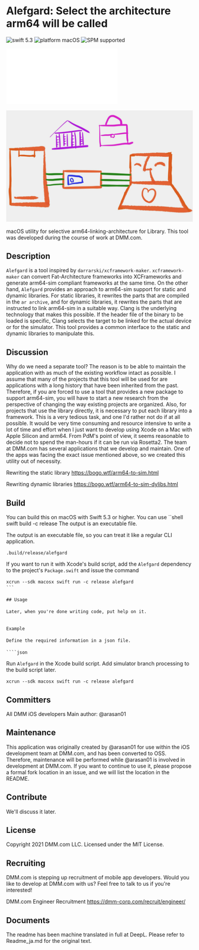# Alefgard: Select the architecture arm64 will be called

![swift 5.3](https://img.shields.io/badge/swift-5.3-orange.svg)
![platform macOS](https://img.shields.io/badge/platform-macOS-blue)
![SPM supported](https://img.shields.io/badge/SPM-supported-green)

![日本語のREADME](Docs/README_ja.md)

![logo image](Docs/logo.png)

macOS utility for selective arm64-linking-architecture for Library.
This tool was developed during the course of work at DMM.com.

## Description

`Alefgard` is a tool inspired by `darrarski/xcframework-maker`.
`xcframework-maker` can convert Fat-Architecture frameworks into XCFrameworks and generate arm64-sim compliant frameworks at the same time. On the other hand, `Alefgard` provides an approach to arm64-sim support for static and dynamic libraries. For static libraries, it rewrites the parts that are compiled in the `ar archive`, and for dynamic libraries, it rewrites the parts that are instructed to link arm64-sim in a suitable way.
Clang is the underlying technology that makes this possible. If the header file of the binary to be loaded is specific, Clang selects the target to be linked for the actual device or for the simulator. This tool provides a common interface to the static and dynamic libraries to manipulate this.

## Discussion

Why do we need a separate tool? The reason is to be able to maintain the application with as much of the existing workflow intact as possible. I assume that many of the projects that this tool will be used for are applications with a long history that have been inherited from the past. Therefore, if you are forced to use a tool that provides a new package to support arm64-sim, you will have to start a new research from the perspective of changing the way existing projects are organized. Also, for projects that use the library directly, it is necessary to put each library into a framework. This is a very tedious task, and one I'd rather not do if at all possible. It would be very time consuming and resource intensive to write a lot of time and effort when I just want to develop using Xcode on a Mac with Apple Silicon and arm64. From PdM's point of view, it seems reasonable to decide not to spend the man-hours if it can be run via Rosetta2.
The team at DMM.com has several applications that we develop and maintain. One of the apps was facing the exact issue mentioned above, so we created this utility out of necessity.

Rewriting the static library
https://bogo.wtf/arm64-to-sim.html

Rewriting dynamic libraries
https://bogo.wtf/arm64-to-sim-dylibs.html

## Build

You can build this on macOS with Swift 5.3 or higher.
You can use ``shell
swift build -c release
The output is an executable file.

The output is an executable file, so you can treat it like a regular CLI application.
```shell
.build/release/alefgard
````

If you want to run it with Xcode's build script, add the `Alefgard` dependency to the project's `Package.swift` and issue the command
````shell
xcrun --sdk macosx swift run -c release alefgard
```

## Usage

Later, when you're done writing code, put help on it.

````
``` Example

Example

Define the required information in a json file.

````json
````

Run `Alefgard` in the Xcode build script.
Add simulator branch processing to the build script later.

```shell
xcrun --sdk macosx swift run -c release alefgard
```

## Committers

All DMM iOS developers
Main author: @arasan01

## Maintenance

This application was originally created by @arasan01 for use within the iOS development team at DMM.com, and has been converted to OSS.
Therefore, maintenance will be performed while @arasan01 is involved in development at DMM.com.
If you want to continue to use it, please propose a formal fork location in an issue, and we will list the location in the README.


## Contribute

We'll discuss it later.

## License

Copyright 2021 DMM.com LLC.
Licensed under the MIT License.

## Recruiting

DMM.com is stepping up recruitment of mobile app developers.
Would you like to develop at DMM.com with us?
Feel free to talk to us if you're interested!

DMM.com Engineer Recruitment
https://dmm-corp.com/recruit/engineer/

## Documents

The readme has been machine translated in full at DeepL.
Please refer to Readme_ja.md for the original text.
